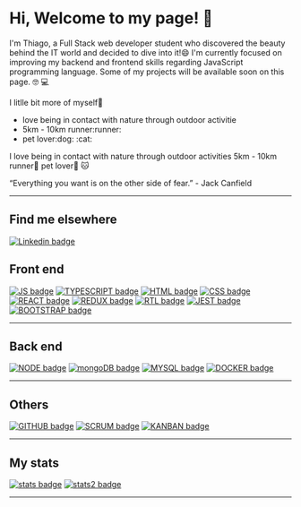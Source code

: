 # Hi, Welcome to my page! 👋

I'm Thiago, a Full Stack web developer student who discovered the beauty behind the IT world and decided to dive into it!:smile:
I'm currently focused on improving my backend and frontend skills regarding JavaScript programming language.
Some of my projects will be available soon on this page. :nerd_face:	:computer:	

I litlle bit more of myself:man:
<ul>
  <li>love being in contact with nature through outdoor activitie</li>
   <li>5km - 10km runner:runner:</li>
   <li>pet lover:dog:	:cat:	</li>
</ul>

I love being in contact with nature through outdoor activities
5km - 10km runner:runner:
pet lover:dog:	:cat:	

“Everything you want is on the other side of fear.” - Jack Canfield 
<hr/>

## Find me elsewhere
[![Linkedin badge](https://img.shields.io/badge/LinkedIn-0077B5?style=for-the-badge&logo=linkedin&logoColor=white)](https://www.linkedin.com/in/thiago-cabral-carboneri-9a977066/)

## Front end
[![JS badge](https://img.shields.io/badge/JavaScript-323330?style=for-the-badge&logo=javascript&logoColor=F7DF1E)](https://camo.githubusercontent.com/aeddc848275a1ffce386dc81c04541654ca07b2c43bbb8ad251085c962672aea/68747470733a2f2f696d672e736869656c64732e696f2f62616467652f6a6176617363726970742d2532333332333333302e7376673f7374796c653d666f722d7468652d6261646765266c6f676f3d6a617661736372697074266c6f676f436f6c6f723d253233463744463145) [![TYPESCRIPT badge](https://img.shields.io/badge/TypeScript-007ACC?style=for-the-badge&logo=typescript&logoColor=white)](https://camo.githubusercontent.com/ee71fcc1aa3d059265517741dffc4161922fd744377e7a5f07c43381d0aa9aac/68747470733a2f2f696d672e736869656c64732e696f2f62616467652f747970657363726970742d2532333030374143432e7376673f7374796c653d666f722d7468652d6261646765266c6f676f3d74797065736372697074266c6f676f436f6c6f723d7768697465) [![HTML badge](https://img.shields.io/badge/HTML5-E34F26?style=for-the-badge&logo=html5&logoColor=white)](https://camo.githubusercontent.com/49fbb99f92674cc6825349b154b65aaf4064aec465d61e8e1f9fb99da3d922a1/68747470733a2f2f696d672e736869656c64732e696f2f62616467652f68746d6c352d2532334533344632362e7376673f7374796c653d666f722d7468652d6261646765266c6f676f3d68746d6c35266c6f676f436f6c6f723d7768697465) [![CSS badge](https://img.shields.io/badge/CSS3-1572B6?style=for-the-badge&logo=css3&logoColor=white)](https://camo.githubusercontent.com/e6b67b27998fca3bccf4c0ee479fc8f9de09d91f389cccfbe6cb1e29c10cfbd7/68747470733a2f2f696d672e736869656c64732e696f2f62616467652f637373332d2532333135373242362e7376673f7374796c653d666f722d7468652d6261646765266c6f676f3d63737333266c6f676f436f6c6f723d7768697465) [![REACT badge](https://img.shields.io/badge/React-20232A?style=for-the-badge&logo=react&logoColor=61DAFB)](https://camo.githubusercontent.com/ab4c3c731a174a63df861f7b118d6c8a6c52040a021a552628db877bd518fe84/68747470733a2f2f696d672e736869656c64732e696f2f62616467652f72656163742d2532333230323332612e7376673f7374796c653d666f722d7468652d6261646765266c6f676f3d7265616374266c6f676f436f6c6f723d253233363144414642) [![REDUX badge](https://img.shields.io/badge/redux-%23593d88.svg?style=for-the-badge&logo=redux&logoColor=white)](https://camo.githubusercontent.com/9a7c7ebbabb2096c0ad0cac6f64bc9fe93f4954a3ae3f51d6f3e076ba462aab1/68747470733a2f2f696d672e736869656c64732e696f2f62616467652f72656475782d2532333539336438382e7376673f7374796c653d666f722d7468652d6261646765266c6f676f3d7265647578266c6f676f436f6c6f723d7768697465)   [![RTL badge](https://img.shields.io/badge/-TestingLibrary-%23E33332?style=for-the-badge&logo=testing-library&logoColor=white)](https://camo.githubusercontent.com/75aae47c314f4e0e3c2729c983bbc8bd0f3e6e2728d71936ab1aa3c0251929bc/68747470733a2f2f696d672e736869656c64732e696f2f62616467652f2d54657374696e674c6962726172792d2532334533333333323f7374796c653d666f722d7468652d6261646765266c6f676f3d74657374696e672d6c696272617279266c6f676f436f6c6f723d7768697465)
[![JEST badge](https://img.shields.io/badge/-jest-%23C21325?style=for-the-badge&logo=jest&logoColor=white)](https://camo.githubusercontent.com/38eb294a1bdc730fae415015ecac4d6c009e39d2a9c8f8631f1d16bf3f918189/68747470733a2f2f696d672e736869656c64732e696f2f62616467652f2d6a6573742d2532334332313332353f7374796c653d666f722d7468652d6261646765266c6f676f3d6a657374266c6f676f436f6c6f723d7768697465) [![BOOTSTRAP badge](https://img.shields.io/badge/Bootstrap-563D7C?style=for-the-badge&logo=bootstrap&logoColor=white)](https://camo.githubusercontent.com/b13ed67c809178963ce9d538175b02649800772be1ce0cb02da5879e5614e236/68747470733a2f2f696d672e736869656c64732e696f2f62616467652f426f6f7473747261702d3536334437433f7374796c653d666f722d7468652d6261646765266c6f676f3d626f6f747374726170266c6f676f436f6c6f723d7768697465)
<hr />

## Back end

[![NODE badge](https://img.shields.io/badge/Node.js-339933?style=for-the-badge&logo=nodedotjs&logoColor=white)](https://camo.githubusercontent.com/a1eae878fdd3d1c1b687992ca74e5cac85f4b68e60a6efaa7bc8dc9883b71229/68747470733a2f2f696d672e736869656c64732e696f2f62616467652f4e6f64652e6a732d3333393933333f7374796c653d666f722d7468652d6261646765266c6f676f3d6e6f6465646f746a73266c6f676f436f6c6f723d7768697465) [![mongoDB badge](https://img.shields.io/badge/MongoDB-4EA94B?style=for-the-badge&logo=mongodb&logoColor=white)](https://camo.githubusercontent.com/72e92f69f36703548704a9eeda2a9889c2756b5e08f01a9aec6e658c148d014e/68747470733a2f2f696d672e736869656c64732e696f2f62616467652f4d6f6e676f44422d3445413934423f7374796c653d666f722d7468652d6261646765266c6f676f3d6d6f6e676f6462266c6f676f436f6c6f723d7768697465) [![MYSQL badge](https://img.shields.io/badge/MySQL-005C84?style=for-the-badge&logo=mysql&logoColor=white)](https://camo.githubusercontent.com/a4a4a017a5d519d7c4ce2a3cd3d2194fb7af4b1ca424850784565007c2acc7d8/68747470733a2f2f696d672e736869656c64732e696f2f62616467652f4d7953514c2d3030354338343f7374796c653d666f722d7468652d6261646765266c6f676f3d6d7973716c266c6f676f436f6c6f723d7768697465)  [![DOCKER badge](https://img.shields.io/badge/Docker-2CA5E0?style=for-the-badge&logo=docker&logoColor=white)](https://camo.githubusercontent.com/63350538fde994bc287ccd4908809301e157980e6564bf78d2c5cec22c0a5914/68747470733a2f2f696d672e736869656c64732e696f2f62616467652f446f636b65722d3243413545303f7374796c653d666f722d7468652d6261646765266c6f676f3d646f636b6572266c6f676f436f6c6f723d7768697465)
<hr />

## Others
[![GITHUB badge](https://img.shields.io/badge/GitHub-100000?style=for-the-badge&logo=github&logoColor=white)](https://img.shields.io/badge/GitHub-100000?style=for-the-badge&logo=github&logoColor=white) [![SCRUM badge](https://img.shields.io/badge/scrum-100000?style=for-the-badge&logo&logoColor=white)](https://img.shields.io/badge/scrum-100000?style=for-the-badge&logo&logoColor=white) [![KANBAN badge](https://img.shields.io/badge/kanban-100000?style=for-the-badge&logo&logoColor=white)](https://img.shields.io/badge/kanban-100000?style=for-the-badge&logo&logoColor=white)
<hr />

## My stats 
[![stats badge](https://github-readme-stats.vercel.app/api/top-langs/?username={thiagoccarb}&theme=blue-green)](https://github-readme-stats.vercel.app/api/top-langs/?username={Thiagoccarb}&theme=blue-green) [![stats2 badge](https://github-readme-stats.vercel.app/api?username={Thiagoccarb}&theme=blue-green)](https://github-readme-stats.vercel.app/api?username={Thiagoccarb}&theme=blue-green)
<hr />



